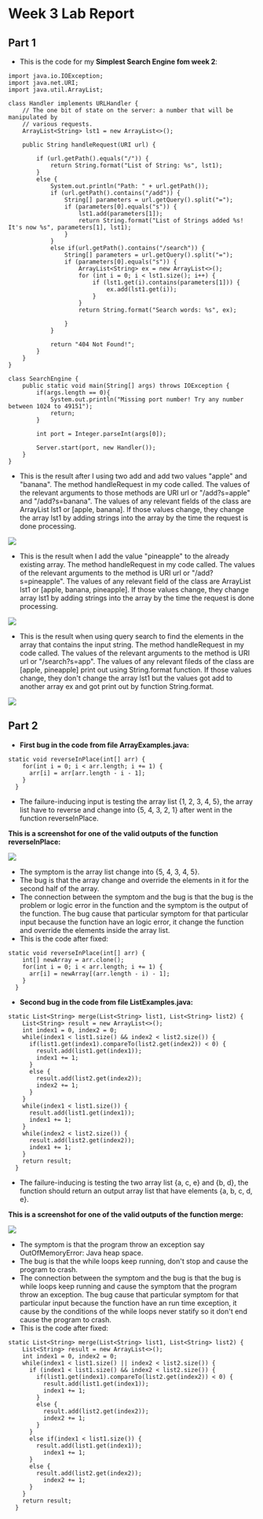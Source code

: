 # Week 3 Lab Report

## Part 1
* This is the code for my **Simplest Search Engine fom week 2**:

```
import java.io.IOException;
import java.net.URI;
import java.util.ArrayList;

class Handler implements URLHandler {
    // The one bit of state on the server: a number that will be manipulated by
    // various requests.
    ArrayList<String> lst1 = new ArrayList<>();

    public String handleRequest(URI url) {
        
        if (url.getPath().equals("/")) {
            return String.format("List of String: %s", lst1);
        } 
        else {
            System.out.println("Path: " + url.getPath());
            if (url.getPath().contains("/add")) {
                String[] parameters = url.getQuery().split("=");
                if (parameters[0].equals("s")) {
                    lst1.add(parameters[1]);
                    return String.format("List of Strings added %s! It's now %s", parameters[1], lst1);
                }
            }
            else if(url.getPath().contains("/search")) {
                String[] parameters = url.getQuery().split("=");
                if (parameters[0].equals("s")) {
                    ArrayList<String> ex = new ArrayList<>();
                    for (int i = 0; i < lst1.size(); i++) {
                        if (lst1.get(i).contains(parameters[1])) {
                            ex.add(lst1.get(i));
                        }
                    }
                    return String.format("Search words: %s", ex);
                
                }
            }
            
            return "404 Not Found!";
        }
    }
}

class SearchEngine {
    public static void main(String[] args) throws IOException {
        if(args.length == 0){
            System.out.println("Missing port number! Try any number between 1024 to 49151");
            return;
        }

        int port = Integer.parseInt(args[0]);

        Server.start(port, new Handler());
    }
}
```

* This is the result after I using two add and add two values "apple" and "banana". The method handleRequest in my code called. The values of the relevant arguments to those methods are URI url or "/add?s=apple" and "/add?s=banana". The values of any relevant fields of the class are ArrayList<String> lst1 or [apple, banana]. If those values change, they change the array lst1 by adding strings into the array by the time the request is done processing.

![](https://github.com/tnduong2807/wavelet/blob/master/Screenshot%20(38).png?raw=true)

* This is the result when I add the value "pineapple" to the already existing array. The method handleRequest in my code called. The values of the relevant arguments to the method is URI url or "/add?s=pineapple". The values of any relevant field of the class are ArrayList<String> lst1 or [apple, banana, pineapple]. If those values change, they change array lst1 by adding strings into the array by the time the request is done processing.

![](https://github.com/tnduong2807/wavelet/blob/master/Screenshot%20(39).png?raw=true)


* This is the result when using query search to find the elements in the array that contains the input string. The method handleRequest in my code called. The values of the relevant arguments to the method is URI url or "/search?s=app". The values of any relevant fileds of the class are [apple, pineapple] print out using String.format function. If those values change, they don't change the array lst1 but the values got add to another array ex and got print out by function String.format.

![](https://github.com/tnduong2807/wavelet/blob/master/Screenshot%20(40).png?raw=true)


## Part 2
* **First bug in the code from file ArrayExamples.java:**

```
static void reverseInPlace(int[] arr) {
    for(int i = 0; i < arr.length; i += 1) {
      arr[i] = arr[arr.length - i - 1];
    }
  }
```

* The failure-inducing input is testing the array list {1, 2, 3, 4, 5}, the array list have to reverse and change into {5, 4, 3, 2, 1} after went in the function reverseInPlace.

**This is a screenshot for one of the valid outputs of the function reverseInPlace:**

![](https://github.com/tnduong2807/wavelet/blob/master/Screenshot%20(50).png?raw=true)

* The symptom is the array list change into {5, 4, 3, 4, 5}.
* The bug is that the array change and override the elements in it for the second half of the array.
* The connection between the symptom and the bug is that the bug is the problem or logic error in the function and the symptom is the output of the function. The bug cause that particular symptom for that particular input because the function have an logic error, it change the function and override the elements inside the array list.
* This is the code after fixed:

```
static void reverseInPlace(int[] arr) {
    int[] newArray = arr.clone();
    for(int i = 0; i < arr.length; i += 1) {
      arr[i] = newArray[(arr.length - i) - 1];
    }
  }
```

* **Second bug in the code from file ListExamples.java:**

```
static List<String> merge(List<String> list1, List<String> list2) {
    List<String> result = new ArrayList<>();
    int index1 = 0, index2 = 0;
    while(index1 < list1.size() && index2 < list2.size()) {
      if(list1.get(index1).compareTo(list2.get(index2)) < 0) {
        result.add(list1.get(index1));
        index1 += 1;
      }
      else {
        result.add(list2.get(index2));
        index2 += 1;
      }
    }
    while(index1 < list1.size()) {
      result.add(list1.get(index1));
      index1 += 1;
    }
    while(index2 < list2.size()) {
      result.add(list2.get(index2));
      index1 += 1;
    }
    return result;
  }
```

* The failure-inducing is testing the two array list {a, c, e} and {b, d}, the function should return an output array list that have elements {a, b, c, d, e}.

**This is a screenshot for one of the valid outputs of the function merge:**

![](https://github.com/tnduong2807/wavelet/blob/master/Screenshot%20(51).png?raw=true)

* The symptom is that the program throw an exception say OutOfMemoryError: Java heap space.
* The bug is that the while loops keep running, don't stop and cause the program to crash.
* The connection between the symptom and the bug is that the bug is while loops keep running and cause the symptom that the program throw an exception. The bug cause that particular symptom for that particular input because the function have an run time exception, it cause by the conditions of the while loops never statify so it don't end cause the program to crash.
* This is the code after fixed:

```
static List<String> merge(List<String> list1, List<String> list2) {
    List<String> result = new ArrayList<>();
    int index1 = 0, index2 = 0;
    while(index1 < list1.size() || index2 < list2.size()) {
      if (index1 < list1.size() && index2 < list2.size()) {
        if(list1.get(index1).compareTo(list2.get(index2)) < 0) {
          result.add(list1.get(index1));
          index1 += 1;
        }
        else {
          result.add(list2.get(index2));
          index2 += 1;
        }
      }
      else if(index1 < list1.size()) {
        result.add(list1.get(index1));
          index1 += 1;
      }
      else {
        result.add(list2.get(index2));
          index2 += 1;
      }
    }
    return result;
  }
```
